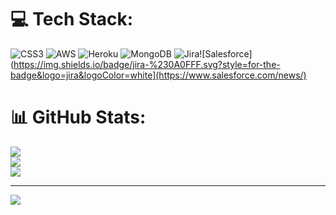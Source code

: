 
# 💻 Tech Stack:
![CSS3](https://img.shields.io/badge/css3-%231572B6.svg?style=for-the-badge&logo=css3&logoColor=white) ![AWS](https://img.shields.io/badge/AWS-%23FF9900.svg?style=for-the-badge&logo=amazon-aws&logoColor=white) ![Heroku](https://img.shields.io/badge/heroku-%23430098.svg?style=for-the-badge&logo=heroku&logoColor=white) ![MongoDB](https://img.shields.io/badge/MongoDB-%234ea94b.svg?style=for-the-badge&logo=mongodb&logoColor=white) ![Jira](https://img.shields.io/badge/jira-%230A0FFF.svg?style=for-the-badge&logo=jira&logoColor=white)![Salesforce](https://img.shields.io/badge/jira-%230A0FFF.svg?style=for-the-badge&logo=jira&logoColor=white](https://www.salesforce.com/news/)
# 📊 GitHub Stats:
![](https://github-readme-stats.vercel.app/api?username=PawanPSAG&theme=dark&hide_border=false&include_all_commits=true&count_private=true)<br/>
![](https://github-readme-streak-stats.herokuapp.com/?user=PawanPSAG&theme=dark&hide_border=false)<br/>
![](https://github-readme-stats.vercel.app/api/top-langs/?username=PawanPSAG&theme=dark&hide_border=false&include_all_commits=true&count_private=true&layout=compact)

---
[![](https://visitcount.itsvg.in/api?id=PawanPSAG&icon=0&color=0)](https://visitcount.itsvg.in)

<!-- Proudly created with GPRM ( https://gprm.itsvg.in ) -->
